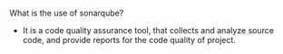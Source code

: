 What is the use of sonarqube?
* It is a code quality assurance tool, that collects and analyze source code, and provide reports 
  for the code quality of project.